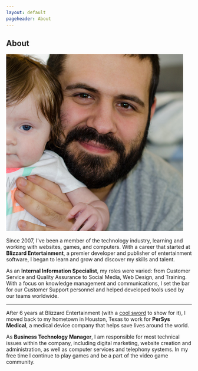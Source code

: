 ```yaml
---
layout: default
pageheader: About
---
```

<section id="about">
	<h2>About</h2>
	<img id="mickey" src="/assets/img/Mickey.jpg">
	<div class="text">
		<p>
			Since 2007, I've been a member of the technology industry, learning and working with websites, games, and computers.  With a career that started at <strong>Blizzard Entertainment</strong>, a premier developer and publisher of entertainment software, I began to learn and grow and discover my skills and talent.
		</p>
		<p>
			As an <strong>Internal Information Specialist</strong>, my roles were varied: from Customer Service and Quality Assurance to Social Media, Web Design, and Training. With a focus on knowledge management and communications, I set the bar for our Customer Support personnel and helped developed tools used by our teams worldwide.
		</p>
		<hr>
		<p>
			After 6 years at Blizzard Entertainment (with a <a href="http://blizzard.com/company/about/service-awards.html">cool sword</a> to show for it), I moved back to my hometown in Houston, Texas to work for <strong>PerSys Medical</strong>, a medical device company that helps save lives around the world.
		</p>
		<p>
			As <strong>Business Technology Manager</strong>, I am responsible for most technical issues within the company, including digital marketing, website creation and administration, as well as  computer services and telephony systems. In my free time I continue to play games and be a part of the video game community.
		</p>
	</div>
</section>